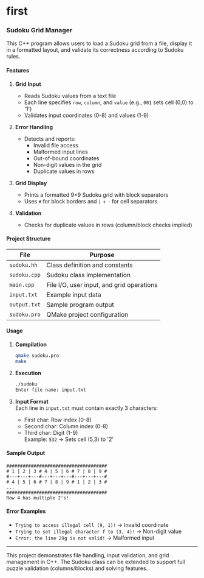 # first
### Sudoku Grid Manager

This C++ program allows users to load a Sudoku grid from a file, display it in a formatted layout, and validate its correctness according to Sudoku rules.

#### Features
1. **Grid Input**  
   - Reads Sudoku values from a text file
   - Each line specifies `row`, `column`, and `value` (e.g., `001` sets cell (0,0) to '1')
   - Validates input coordinates (0-8) and values (1-9)

2. **Error Handling**  
   - Detects and reports:
     - Invalid file access
     - Malformed input lines
     - Out-of-bound coordinates
     - Non-digit values in the grid
     - Duplicate values in rows

3. **Grid Display**  
   - Prints a formatted 9×9 Sudoku grid with block separators
   - Uses `#` for block borders and `|` + `-` for cell separators

4. **Validation**  
   - Checks for duplicate values in rows (column/block checks implied)

#### Project Structure
| File          | Purpose                                  |
|---------------|------------------------------------------|
| `sudoku.hh`   | Class definition and constants           |
| `sudoku.cpp`  | Sudoku class implementation              |
| `main.cpp`    | File I/O, user input, and grid operations|
| `input.txt`   | Example input data                       |
| `output.txt`  | Sample program output                    |
| `sudoku.pro`  | QMake project configuration              |

#### Usage
1. **Compilation**  
   ```bash
   qmake sudoku.pro
   make
   ```

2. **Execution**  
   ```bash
   ./sudoku
   Enter file name: input.txt
   ```

3. **Input Format**  
   Each line in `input.txt` must contain exactly 3 characters:  
   - First char: Row index (0-8)
   - Second char: Column index (0-8)
   - Third char: Digit (1-9)  
   Example: `532` → Sets cell (5,3) to '2'

#### Sample Output
```
#####################################
# 1 | 2 | 3 # 4 | 5 | 6 # 7 | 8 | 9 #
#---+---+---#---+---+---#---+---+---#
# 4 | 5 | 6 # 7 | 8 | 9 # 1 | 2 | 3 #
...
#####################################
Row 4 has multiple 2's!
```

#### Error Examples
- `Trying to access illegal cell (9, 1)!` → Invalid coordinate
- `Trying to set illegal character f to (3, 4)!` → Non-digit value
- `Error: the line 29g is not valid!` → Malformed input

---

This project demonstrates file handling, input validation, and grid management in C++. The Sudoku class can be extended to support full puzzle validation (columns/blocks) and solving features.
